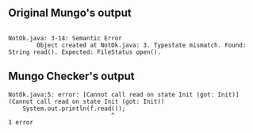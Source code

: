 ## Original Mungo's output

```

NotOk.java: 3-14: Semantic Error
		Object created at NotOk.java: 3. Typestate mismatch. Found: String read(). Expected: FileStatus open().```

## Mungo Checker's output

```
NotOk.java:5: error: [Cannot call read on state Init (got: Init)] (Cannot call read on state Init (got: Init))
    System.out.println(f.read());
                             ^
1 error```
